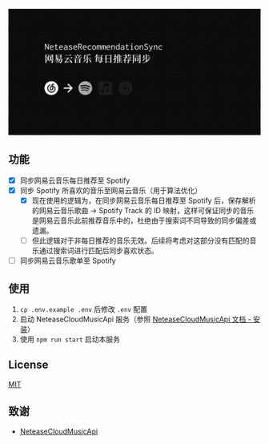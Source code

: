 ![Banner](https://raw.githubusercontent.com/GalvinGao/NeteaseRecommendationSync/main/docs/assets/banner.png)

## 功能

- [x] 同步网易云音乐每日推荐至 Spotify
- [x] 同步 Spotify 所喜欢的音乐至网易云音乐（用于算法优化）
  - [x] 现在使用的逻辑为，在同步网易云音乐每日推荐至 Spotify 后，保存解析的网易云音乐歌曲 -> Spotify Track 的 ID 映射，这样可保证同步的音乐是网易云音乐此前推荐音乐中的，杜绝由于搜索词不同导致的同步偏差或遗漏。
  - [ ] 但此逻辑对于非每日推荐的音乐无效。后续将考虑对这部分没有匹配的音乐通过搜索词进行匹配后同步喜欢状态。
- [ ] 同步网易云音乐歌单至 Spotify

## 使用

1. `cp .env.example .env` 后修改 `.env` 配置
2. 启动 NeteaseCloudMusicApi 服务（参照 [NeteaseCloudMusicApi 文档 - 安装](https://neteasecloudmusicapi.vercel.app/#/?id=%e5%ae%89%e8%a3%85)）
3. 使用 `npm run start` 启动本服务

## License

[MIT](LICENSE)

## 致谢

- [NeteaseCloudMusicApi](https://github.com/Binaryify/NeteaseCloudMusicApi)

